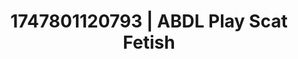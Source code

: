 ---
categories:
- Roleplay seduction
- Intimate moaning
- Body positivity
- Virtual intimacy
- Flirty smirk
image: /assets/images/1747801120793.jpg
layout: post
seo:
  description: Featured content with artistic Scat Fetish, ABDL Play. HD images available.
  keywords: Scat Fetish, ABDL Play
  og_image: /assets/images/1747801120793.jpg
  schema_type: VisualArtwork
tags:
- '#1747801120793'
- ABDL Play
- Scat Fetish
title: 1747801120793 | ABDL Play Scat Fetish
---